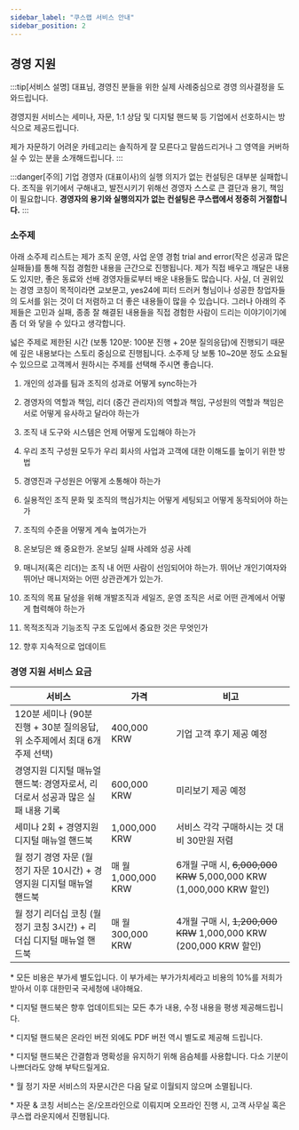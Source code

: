 ```yaml
---
sidebar_label: "쿠스랩 서비스 안내"
sidebar_position: 2
---
```


## 경영 지원

:::tip[서비스 설명]
대표님, 경영진 분들을 위한 실제 사례중심으로 경영 의사결정을 도와드립니다.

경영지원 서비스는 세미나, 자문, 1:1 상담 및 디지털 핸드북 등 기업에서 선호하시는 방식으로 제공드립니다.

제가 자문하기 어려운 카테고리는 솔직하게 잘 모른다고 말씀드리거나 그 영역을 커버하실 수 있는 분을 소개해드립니다.
:::

:::danger[주의]
기업 경영자 (대표이사)의 실행 의지가 없는 컨설팅은 대부분 실패합니다. 조직을 위기에서 구해내고, 발전시키기 위해선 경영자 스스로 큰 결단과 용기, 책임이 필요합니다. **경영자의 용기와 실행의지가 없는 컨설팅은 쿠스랩에서 정중히 거절합니다.**
:::

### 소주제

아래 소주제 리스트는 제가 조직 운영, 사업 운영 경험 trial and error(작은 성공과 많은 실패들)를 통해 직접 경험한 내용을 근간으로 진행됩니다. 제가 직접 배우고 깨달은 내용도 있지만, 좋은 동료와 선배 경영자들로부터 배운 내용들도 많습니다. 사실, 더 권위있는 경영 코칭이 목적이라면 교보문고, yes24에 피터 드러커 형님이나 성공한 창업자들의 도서를 읽는 것이 더 저렴하고 더 좋은 내용들이 많을 수 있습니다. 그러나 아래의 주제들은 고민과 실패, 종종 잘 해결된 내용들을 직접 경험한 사람이 드리는 이야기이기에 좀 더 와 닿을 수 있다고 생각합니다.

넓은 주제로 제한된 시간 (보통 120분: 100분 진행 + 20분 질의응답)에 진행되기 때문에 깊은 내용보다는 스토리 중심으로 진행됩니다. 소주제 당 보통 10~20분 정도 소요될 수 있으므로 고객께서 원하시는 주제를 선택해 주시면 좋습니다.

1. 개인의 성과를 팀과 조직의 성과로 어떻게 sync하는가

2. 경영자의 역할과 책임, 리더 (중간 관리자)의 역할과 책임, 구성원의 역할과 책임은 서로 어떻게 유사하고 달라야 하는가

3. 조직 내 도구와 시스템은 언제 어떻게 도입해야 하는가

4. 우리 조직 구성원 모두가 우리 회사의 사업과 고객에 대한 이해도를 높이기 위한 방법

5. 경영진과 구성원은 어떻게 소통해야 하는가

6. 실용적인 조직 문화 및 조직의 핵심가치는 어떻게 세팅되고 어떻게 동작되어야 하는가

7. 조직의 수준을 어떻게 계속 높여가는가

8. 온보딩은 왜 중요한가. 온보딩 실패 사례와 성공 사례

9. 매니저(혹은 리더)는 조직 내 어떤 사람이 선임되어야 하는가. 뛰어난 개인기여자와 뛰어난 매니저와는 어떤 상관관계가 있는가.

10. 조직의 목표 달성을 위해 개발조직과 세일즈, 운영 조직은 서로 어떤 관계에서 어떻게 협력해야 하는가

11. 목적조직과 기능조직 구조 도입에서 중요한 것은 무엇인가

12. 향후 지속적으로 업데이트

### 경영 지원 서비스 요금

| 서비스                                                                         | 가격                | 비고                                                                |
| ------------------------------------------------------------------------------ | ------------------- | ------------------------------------------------------------------- |
| 120분 세미나 (90분 진행 + 30분 질의응답, 위 소주제에서 최대 6개 주제 선택)     | 400,000 KRW         | 기업 고객 후기 제공 예정                                            |
| 경영지원 디지털 매뉴얼 핸드북: 경영자로서, 리더로서 성공과 많은 실패 내용 기록 | 600,000 KRW         | 미리보기 제공 예정                                                  |
| 세미나 2회 + 경영지원 디지털 매뉴얼 핸드북                                     | 1,000,000 KRW       | 서비스 각각 구매하시는 것 대비 30만원 저렴                          |
| 월 정기 경영 자문 (월 정기 자문 10시간) + 경영지원 디지털 매뉴얼 핸드북        | 매 월 1,000,000 KRW | 6개월 구매 시, ~~6,000,000 KRW~~ 5,000,000 KRW (1,000,000 KRW 할인) |
| 월 정기 리더십 코칭 (월 정기 코칭 3시간) + 리더십 디지털 매뉴얼 핸드북         | 매 월 300,000 KRW   | 4개월 구매 시, ~~1,200,000 KRW~~ 1,000,000 KRW (200,000 KRW 할인)   |

\* 모든 비용은 부가세 별도입니다. 이 부가세는 부가가치세라고 비용의 10%를 저희가 받아서 이후 대한민국 국세청에 내야해요.

\* 디지털 핸드북은 향후 업데이트되는 모든 추가 내용, 수정 내용을 평생 제공해드립니다.

\* 디지털 핸드북은 온라인 버전 외에도 PDF 버전 역시 별도로 제공해 드립니다.

\* 디지털 핸드북은 간결함과 명확성을 유지하기 위해 음슴체를 사용합니다. 다소 기분이 나쁘더라도 양해 부탁드릴게요.

\* 월 정기 자문 서비스의 자문시간은 다음 달로 이월되지 않으며 소멸됩니다.

\* 자문 & 코칭 서비스는 온/오프라인으로 이뤄지며 오프라인 진행 시, 고객 사무실 혹은 쿠스랩 라운지에서 진행됩니다.

